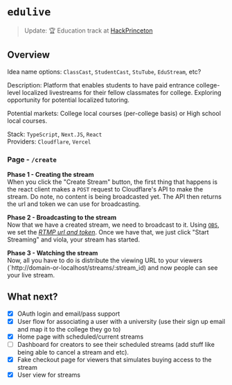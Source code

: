 # `edulive`

> Update: 🏆 Education track at [HackPrinceton](https://www.hackprinceton.com/)

## Overview

Idea name options: `ClassCast`, `StudentCast`, `StuTube`, `EduStream`, etc?

Description: Platform that enables students to have paid entrance college-level localized livestreams for their fellow classmates for college. Exploring opportunity for potential localized tutoring.

Potential markets: College local courses (per-college basis) or High school local courses.

Stack: `TypeScript`, `Next.JS`, `React`  
Providers: `Cloudflare`, `Vercel`

### Page - `/create`

**Phase 1 - Creating the stream**  
When you click the "Create Stream" button, the first thing that happens is the react client makes a `POST` request to Cloudflare's API to make the stream. Do note, no content is being broadcasted yet. The API then returns the url and token we can use for broadcasting.

**Phase 2 - Broadcasting to the stream**  
Now that we have a created stream, we need to broadcast to it. Using [`OBS`](https://obsproject.com/), we set the [_RTMP url and token_](https://www.youtube.com/watch?v=EygAwWRN_G0). Once we have that, we just click "Start Streaming" and viola, your stream has started.

**Phase 3 - Watching the stream**  
Now, all you have to do is distribute the viewing URL to your viewers (`http://domain-or-localhost/streams/:stream_id) and now people can see your live stream.

## What next?

- [x] OAuth login and email/pass support
- [x] User flow for associating a user with a university (use their sign up email and map it to the college they go to)
- [x] Home page with scheduled/current streams
- [ ] Dashboard for creators to see their scheduled streams (add stuff like being able to cancel a stream and etc).
- [x] Fake checkout page for viewers that simulates buying access to the stream
- [x] User view for streams
